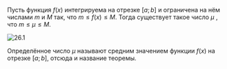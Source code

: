 Пусть функция $f(x)$ интегрируема на отрезке $[a; b]$ и ограничена на нём числами $m$ и $M$ так, что $m ≤ f(x) ≤ M$. Тогда существует такое число $μ$ , что $m ≤ μ ≤ M$.

<picture>
 <source media="(prefers-color-scheme: dark)" srcset="https://wikimedia.org/api/rest_v1/media/math/render/svg/83e85c89b912d7145e6b94b3cb795d1f61793591">
 <source media="(prefers-color-scheme: light)" srcset="https://wikimedia.org/api/rest_v1/media/math/render/svg/83e85c89b912d7145e6b94b3cb795d1f61793591">
 <img alt="26.1" src="https://wikimedia.org/api/rest_v1/media/math/render/svg/83e85c89b912d7145e6b94b3cb795d1f61793591">
</picture>

Определённое число $μ$ называют средним значением функции $f(x)$ на отрезке $[a; b]$, отсюда и название теоремы.
